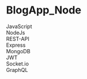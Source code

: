 # BlogApp_Node

JavaScript<br>
NodeJs<br>
REST-API<br>
Express<br>
MongoDB<br>
JWT<br>
Socket.io<br>
GraphQL
